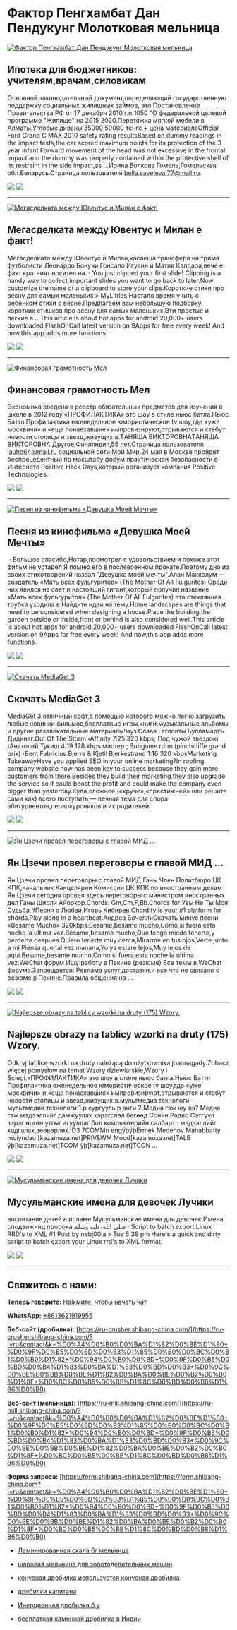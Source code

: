 # Фактор Пенгхамбат Дан Пендукунг Молотковая мельница

<a href="https://swt.shibang-china.com/?l=ru&img&k=%D0%A4%D0%B0%D0%BA%D1%82%D0%BE%D1%80+%D0%9F%D0%B5%D0%BD%D0%B3%D1%85%D0%B0%D0%BC%D0%B1%D0%B0%D1%82+%D0%94%D0%B0%D0%BD+%D0%9F%D0%B5%D0%BD%D0%B4%D1%83%D0%BA%D1%83%D0%BD%D0%B3+%D0%9C%D0%BE%D0%BB%D0%BE%D1%82%D0%BA%D0%BE%D0%B2%D0%B0%D1%8F+%D0%BC%D0%B5%D0%BB%D1%8C%D0%BD%D0%B8%D1%86%D0%B0" target="_blank">![Фактор Пенгхамбат Дан Пендукунг Молотковая мельница](http://static.shibang-china.com/all-800x300/636.jpg)</a>

## Ипотека для бюджетников: учителям,врачам,силовикам
Основной законодательный документ,определяющий государственную поддержку социальных жилищных займов, это Постановление Правительства РФ от 17 декабря 2010 г.n 1050 &quot;О федеральной целевой программе &quot;Жилище&quot; на 2015 2020.Перетяжка мягкой мебели в Алматы.Угловые диваны 35000 50000 тенге + цена материалаOfficial Ford Grand C MAX 2010 safety rating resultsBased on dummy readings in the impact tests,the car scored maximum points for its protection of the 3 year infant.Forward movement of the head was not excessive in the frontal impact and the dummy was properly contained within the protective shell of its restraint in the side impact,as …Ирина Волкова Гомель,Гомельская обл.Беларусь.Страница пользователя bella.saveleva.77@mail.ru.


<a href="https://whatsapp.shibangsoft.com/WhatsApp.php" target="_blank" title="WhatsApp">![](http://static.shibang-china.com/icon/whatsapp.png)</a> <a href="https://swt.shibang-china.com/?l=ru&icon&k=%D0%A4%D0%B0%D0%BA%D1%82%D0%BE%D1%80+%D0%9F%D0%B5%D0%BD%D0%B3%D1%85%D0%B0%D0%BC%D0%B1%D0%B0%D1%82+%D0%94%D0%B0%D0%BD+%D0%9F%D0%B5%D0%BD%D0%B4%D1%83%D0%BA%D1%83%D0%BD%D0%B3+%D0%9C%D0%BE%D0%BB%D0%BE%D1%82%D0%BA%D0%BE%D0%B2%D0%B0%D1%8F+%D0%BC%D0%B5%D0%BB%D1%8C%D0%BD%D0%B8%D1%86%D0%B0" target="_blank">![](http://static.shibang-china.com/icon/chat-ru.png)</a>

---

<a href="https://swt.shibang-china.com/?l=ru&img&k=%D0%A4%D0%B0%D0%BA%D1%82%D0%BE%D1%80+%D0%9F%D0%B5%D0%BD%D0%B3%D1%85%D0%B0%D0%BC%D0%B1%D0%B0%D1%82+%D0%94%D0%B0%D0%BD+%D0%9F%D0%B5%D0%BD%D0%B4%D1%83%D0%BA%D1%83%D0%BD%D0%B3+%D0%9C%D0%BE%D0%BB%D0%BE%D1%82%D0%BA%D0%BE%D0%B2%D0%B0%D1%8F+%D0%BC%D0%B5%D0%BB%D1%8C%D0%BD%D0%B8%D1%86%D0%B0" target="_blank">![Мегасделката между Ювентус и Милан е факт!](http://static.shibang-china.com/all-800x300/73.jpg)</a>

## Мегасделката между Ювентус и Милан е факт!
Мегасделката между Ювентус и Милан,касаеща трансфера на трима футболисти Леонардо Бонучи,Гонсало Игуаин и Матия Калдара,вече е факт.кратният носител на.&nbsp;&#0183;&#32;You just clipped your first slide! Clipping is a handy way to collect important slides you want to go back to later.Now customize the name of a clipboard to store your clips.Короткие стихи про весну для самых маленьких &#187; MyLittles.Настало время учить с ребенком стихи о весне.Предлагаем вам небольшую подборку коротких стишков про весну для самых маленьких.Эти простые и легкие в …This article is about hot apps for android.20,000+ users downloaded FlashOnCall latest version on 9Apps for free every week! And now,this app adds more functions.


<a href="https://whatsapp.shibangsoft.com/WhatsApp.php" target="_blank" title="WhatsApp">![](http://static.shibang-china.com/icon/whatsapp.png)</a> <a href="https://swt.shibang-china.com/?l=ru&icon&k=%D0%A4%D0%B0%D0%BA%D1%82%D0%BE%D1%80+%D0%9F%D0%B5%D0%BD%D0%B3%D1%85%D0%B0%D0%BC%D0%B1%D0%B0%D1%82+%D0%94%D0%B0%D0%BD+%D0%9F%D0%B5%D0%BD%D0%B4%D1%83%D0%BA%D1%83%D0%BD%D0%B3+%D0%9C%D0%BE%D0%BB%D0%BE%D1%82%D0%BA%D0%BE%D0%B2%D0%B0%D1%8F+%D0%BC%D0%B5%D0%BB%D1%8C%D0%BD%D0%B8%D1%86%D0%B0" target="_blank">![](http://static.shibang-china.com/icon/chat-ru.png)</a>

---

<a href="https://swt.shibang-china.com/?l=ru&img&k=%D0%A4%D0%B0%D0%BA%D1%82%D0%BE%D1%80+%D0%9F%D0%B5%D0%BD%D0%B3%D1%85%D0%B0%D0%BC%D0%B1%D0%B0%D1%82+%D0%94%D0%B0%D0%BD+%D0%9F%D0%B5%D0%BD%D0%B4%D1%83%D0%BA%D1%83%D0%BD%D0%B3+%D0%9C%D0%BE%D0%BB%D0%BE%D1%82%D0%BA%D0%BE%D0%B2%D0%B0%D1%8F+%D0%BC%D0%B5%D0%BB%D1%8C%D0%BD%D0%B8%D1%86%D0%B0" target="_blank">![Финансовая грамотность Мел](http://static.shibang-china.com/all-800x300/231.jpg)</a>

## Финансовая грамотность Мел
Экономика введена в реестр обязательных предметов для изучения в школе в 2012 году.&#171;ПРОФИЛАКТИКА&#187; это шоу в стиле ньюс батла.Ньюс Баттл Профилактика еженедельное юмористическое tv шоу,где &#171;уже москвичи&#187; и &#171;еще понаехавшие&#187; импровизируют,отрываются и стебут новости столицы и звезд,живущих в.TАНЯША ВИКТОРОВНАTАНЯША ВИКТОРОВНА Другое,Финляндия,55 лет.Страница пользователя jauho64@mail.ru социальной сети Мой Мир.24 мая в Москве пройдет беспрецедентный по масштабу форум практической безопасности в Интернете Positive Hack Days,который организует компания Positive Technologies.


<a href="https://whatsapp.shibangsoft.com/WhatsApp.php" target="_blank" title="WhatsApp">![](http://static.shibang-china.com/icon/whatsapp.png)</a> <a href="https://swt.shibang-china.com/?l=ru&icon&k=%D0%A4%D0%B0%D0%BA%D1%82%D0%BE%D1%80+%D0%9F%D0%B5%D0%BD%D0%B3%D1%85%D0%B0%D0%BC%D0%B1%D0%B0%D1%82+%D0%94%D0%B0%D0%BD+%D0%9F%D0%B5%D0%BD%D0%B4%D1%83%D0%BA%D1%83%D0%BD%D0%B3+%D0%9C%D0%BE%D0%BB%D0%BE%D1%82%D0%BA%D0%BE%D0%B2%D0%B0%D1%8F+%D0%BC%D0%B5%D0%BB%D1%8C%D0%BD%D0%B8%D1%86%D0%B0" target="_blank">![](http://static.shibang-china.com/icon/chat-ru.png)</a>

---

<a href="https://swt.shibang-china.com/?l=ru&img&k=%D0%A4%D0%B0%D0%BA%D1%82%D0%BE%D1%80+%D0%9F%D0%B5%D0%BD%D0%B3%D1%85%D0%B0%D0%BC%D0%B1%D0%B0%D1%82+%D0%94%D0%B0%D0%BD+%D0%9F%D0%B5%D0%BD%D0%B4%D1%83%D0%BA%D1%83%D0%BD%D0%B3+%D0%9C%D0%BE%D0%BB%D0%BE%D1%82%D0%BA%D0%BE%D0%B2%D0%B0%D1%8F+%D0%BC%D0%B5%D0%BB%D1%8C%D0%BD%D0%B8%D1%86%D0%B0" target="_blank">![Песня из кинофильма &#171;Девушка Моей Мечты&#187;](http://static.shibang-china.com/all-800x300/1255.jpg)</a>

## Песня из кинофильма &#171;Девушка Моей Мечты&#187;
&nbsp;&#0183;&#32;Большое спасибо,Нотар,посмотрел с удовольствием и похоже этот фильм не устарел Я помню его в послевоенном прокате.Поэтому дно из своих стихотворений назвал &quot;Девушка моей мечты&quot;.Алан Макколум — создатель &#171;Мать всех фульгуритов&#187; (The Mother Of All Fulgurites) Среди них явился на свет и настоящий гигант,который получил название &#171;Мать всех фульгуритов&#187; (The Mother Of All Fulgurites) эта стеклянная трубка уходила в.Найдите идеи на тему.Home landscapes are things that need to be considered when designing a house.Place the building,the garden outside or inside,front or behind is also considered well.This article is about hot apps for android.20,000+ users downloaded FlashOnCall latest version on 9Apps for free every week! And now,this app adds more functions.


<a href="https://whatsapp.shibangsoft.com/WhatsApp.php" target="_blank" title="WhatsApp">![](http://static.shibang-china.com/icon/whatsapp.png)</a> <a href="https://swt.shibang-china.com/?l=ru&icon&k=%D0%A4%D0%B0%D0%BA%D1%82%D0%BE%D1%80+%D0%9F%D0%B5%D0%BD%D0%B3%D1%85%D0%B0%D0%BC%D0%B1%D0%B0%D1%82+%D0%94%D0%B0%D0%BD+%D0%9F%D0%B5%D0%BD%D0%B4%D1%83%D0%BA%D1%83%D0%BD%D0%B3+%D0%9C%D0%BE%D0%BB%D0%BE%D1%82%D0%BA%D0%BE%D0%B2%D0%B0%D1%8F+%D0%BC%D0%B5%D0%BB%D1%8C%D0%BD%D0%B8%D1%86%D0%B0" target="_blank">![](http://static.shibang-china.com/icon/chat-ru.png)</a>

---

<a href="https://swt.shibang-china.com/?l=ru&img&k=%D0%A4%D0%B0%D0%BA%D1%82%D0%BE%D1%80+%D0%9F%D0%B5%D0%BD%D0%B3%D1%85%D0%B0%D0%BC%D0%B1%D0%B0%D1%82+%D0%94%D0%B0%D0%BD+%D0%9F%D0%B5%D0%BD%D0%B4%D1%83%D0%BA%D1%83%D0%BD%D0%B3+%D0%9C%D0%BE%D0%BB%D0%BE%D1%82%D0%BA%D0%BE%D0%B2%D0%B0%D1%8F+%D0%BC%D0%B5%D0%BB%D1%8C%D0%BD%D0%B8%D1%86%D0%B0" target="_blank">![Скачать MediaGet 3](http://static.shibang-china.com/all-800x300/800.jpg)</a>

## Скачать MediaGet 3
MediaGet 3 отличный софт,с помощью которого можно легко загрузить любые новинки фильмов,бесплатные игры,книги,музыкальные альбомы и другие развлекательные материалы!муз.Слава Гаглойты Булламаргъ Дидинаг.Out Of The Storm ‹Affinity 7:25 320 kbps; Под чужой звездою ‹Анатолий Тукиш 4:19 128 kbps мастер ; Subgame rdtm (pinchcliffe grand prix) ‹Bent Fabricius Bjerre &amp; Kjetil Bjerkestrand 1:16 320 kbpsMarketing TakeawayHave you applied SEO in your online marketing?In roofing company,website now has been key to success because they gain more customers from there.Besides they build their marketing,they also upgrade the service so it could boost the profit and could make the company even bigger than yesterday.Куда сложнее (&#171;круче&#187;,&#171;престижней&#187; или решите сами как) всего поступить — вечная тема для спора абитуриентов,первокурсников и их родителей.


<a href="https://whatsapp.shibangsoft.com/WhatsApp.php" target="_blank" title="WhatsApp">![](http://static.shibang-china.com/icon/whatsapp.png)</a> <a href="https://swt.shibang-china.com/?l=ru&icon&k=%D0%A4%D0%B0%D0%BA%D1%82%D0%BE%D1%80+%D0%9F%D0%B5%D0%BD%D0%B3%D1%85%D0%B0%D0%BC%D0%B1%D0%B0%D1%82+%D0%94%D0%B0%D0%BD+%D0%9F%D0%B5%D0%BD%D0%B4%D1%83%D0%BA%D1%83%D0%BD%D0%B3+%D0%9C%D0%BE%D0%BB%D0%BE%D1%82%D0%BA%D0%BE%D0%B2%D0%B0%D1%8F+%D0%BC%D0%B5%D0%BB%D1%8C%D0%BD%D0%B8%D1%86%D0%B0" target="_blank">![](http://static.shibang-china.com/icon/chat-ru.png)</a>

---

<a href="https://swt.shibang-china.com/?l=ru&img&k=%D0%A4%D0%B0%D0%BA%D1%82%D0%BE%D1%80+%D0%9F%D0%B5%D0%BD%D0%B3%D1%85%D0%B0%D0%BC%D0%B1%D0%B0%D1%82+%D0%94%D0%B0%D0%BD+%D0%9F%D0%B5%D0%BD%D0%B4%D1%83%D0%BA%D1%83%D0%BD%D0%B3+%D0%9C%D0%BE%D0%BB%D0%BE%D1%82%D0%BA%D0%BE%D0%B2%D0%B0%D1%8F+%D0%BC%D0%B5%D0%BB%D1%8C%D0%BD%D0%B8%D1%86%D0%B0" target="_blank">![Ян Цзечи провел переговоры с главой МИД …](http://static.shibang-china.com/all-800x300/1114.jpg)</a>

## Ян Цзечи провел переговоры с главой МИД …
Ян Цзечи провел переговоры с главой МИД Ганы Член Политбюро ЦК КПК,начальник Канцелярии Комиссии ЦК КПК по иностранным делам Ян Цзечи сегодня провел здесь переговоры с министром иностранных дел Ганы Ширли Айоркор.Chords: Gm,Cm,F,Bb.Chords for Увы Не Ты Моя Судьба,#Песня о Любви,Игорь Кибирев.Chordify is your #1 platform for chords.Play along in a heartbeat.Андреа БочеллиСкачать минус песни &#171;Besame Mucho&#187; 320kbps.Besame,besame mucho,Como si fuera esta noche la ultima vez.Besame,besame mucho,Que tengo miedo tenerte,y perderte despues.Quiero tenerte muy cerca,Mirarme en tus ojos,Verte junto a mi Piensa que tal vez manana,Yo ya estare lejos,Muy lejos de aqui.Besame,besame mucho,Como si fuera esta noche la ultima vez.WeChat форум Ищу работу в Пекине (резюме) Все темы в WeChat форума.Запрещается: Реклама услуг,доставки,и все что не связано с резюме в Пекине.Правила общения на …


<a href="https://whatsapp.shibangsoft.com/WhatsApp.php" target="_blank" title="WhatsApp">![](http://static.shibang-china.com/icon/whatsapp.png)</a> <a href="https://swt.shibang-china.com/?l=ru&icon&k=%D0%A4%D0%B0%D0%BA%D1%82%D0%BE%D1%80+%D0%9F%D0%B5%D0%BD%D0%B3%D1%85%D0%B0%D0%BC%D0%B1%D0%B0%D1%82+%D0%94%D0%B0%D0%BD+%D0%9F%D0%B5%D0%BD%D0%B4%D1%83%D0%BA%D1%83%D0%BD%D0%B3+%D0%9C%D0%BE%D0%BB%D0%BE%D1%82%D0%BA%D0%BE%D0%B2%D0%B0%D1%8F+%D0%BC%D0%B5%D0%BB%D1%8C%D0%BD%D0%B8%D1%86%D0%B0" target="_blank">![](http://static.shibang-china.com/icon/chat-ru.png)</a>

---

<a href="https://swt.shibang-china.com/?l=ru&img&k=%D0%A4%D0%B0%D0%BA%D1%82%D0%BE%D1%80+%D0%9F%D0%B5%D0%BD%D0%B3%D1%85%D0%B0%D0%BC%D0%B1%D0%B0%D1%82+%D0%94%D0%B0%D0%BD+%D0%9F%D0%B5%D0%BD%D0%B4%D1%83%D0%BA%D1%83%D0%BD%D0%B3+%D0%9C%D0%BE%D0%BB%D0%BE%D1%82%D0%BA%D0%BE%D0%B2%D0%B0%D1%8F+%D0%BC%D0%B5%D0%BB%D1%8C%D0%BD%D0%B8%D1%86%D0%B0" target="_blank">![Najlepsze obrazy na tablicy wzorki na druty (175) Wzory.](http://static.shibang-china.com/all-800x300/647.jpg)</a>

## Najlepsze obrazy na tablicy wzorki na druty (175) Wzory.
Odkryj tablicę wzorki na druty należącą do użytkownika joannagady.Zobacz więcej pomysł&#243;w na temat Wzory dziewiarskie,Wzory i Ściegi.&#171;ПРОФИЛАКТИКА&#187; это шоу в стиле ньюс батла.Ньюс Баттл Профилактика еженедельное юмористическое tv шоу,где &#171;уже москвичи&#187; и &#171;еще понаехавшие&#187; импровизируют,отрываются и стебут новости столицы и звезд,живущих в.мультмедиа технологи&nbsp;&#0183;&#32;мультмедиа технологи 1.р сургууль р анги 2.Медиа гэж юу вэ? Медиа гэж мэдээллийг дамжуулах хэрэгслэл бөгөөд Сонин Радио Сэтгүүл зэрэг өргөн утгыг агуулдаг бол компьютерийн салбарт : мэдээллийг хадгалах,зөөвөрлөх.ID3 7COMMn eng&#255;&#254;&#255;&#254;Ermek Medenov Mahabbatty moiyndau [kazamuza.net]PRIV&amp;WM Mood[kazamuza.net]TALB &#255;&#254;[kazamuza.net]TCOM &#255;&#254;[kazamuza.net]TCON …


<a href="https://whatsapp.shibangsoft.com/WhatsApp.php" target="_blank" title="WhatsApp">![](http://static.shibang-china.com/icon/whatsapp.png)</a> <a href="https://swt.shibang-china.com/?l=ru&icon&k=%D0%A4%D0%B0%D0%BA%D1%82%D0%BE%D1%80+%D0%9F%D0%B5%D0%BD%D0%B3%D1%85%D0%B0%D0%BC%D0%B1%D0%B0%D1%82+%D0%94%D0%B0%D0%BD+%D0%9F%D0%B5%D0%BD%D0%B4%D1%83%D0%BA%D1%83%D0%BD%D0%B3+%D0%9C%D0%BE%D0%BB%D0%BE%D1%82%D0%BA%D0%BE%D0%B2%D0%B0%D1%8F+%D0%BC%D0%B5%D0%BB%D1%8C%D0%BD%D0%B8%D1%86%D0%B0" target="_blank">![](http://static.shibang-china.com/icon/chat-ru.png)</a>

---

<a href="https://swt.shibang-china.com/?l=ru&img&k=%D0%A4%D0%B0%D0%BA%D1%82%D0%BE%D1%80+%D0%9F%D0%B5%D0%BD%D0%B3%D1%85%D0%B0%D0%BC%D0%B1%D0%B0%D1%82+%D0%94%D0%B0%D0%BD+%D0%9F%D0%B5%D0%BD%D0%B4%D1%83%D0%BA%D1%83%D0%BD%D0%B3+%D0%9C%D0%BE%D0%BB%D0%BE%D1%82%D0%BA%D0%BE%D0%B2%D0%B0%D1%8F+%D0%BC%D0%B5%D0%BB%D1%8C%D0%BD%D0%B8%D1%86%D0%B0" target="_blank">![Мусульманские имена для девочек Лучики](http://static.shibang-china.com/all-800x300/70.jpg)</a>

## Мусульманские имена для девочек Лучики
воспитание детей в исламе.Мусульманские имена для девочек Имена сподвижниц пророка صلى الله عليه وسلم&nbsp;&#0183;&#32;Script to batch export Linux RRD's to XML #1 Post by nebj00la &#187; Tue 5:39 pm Here's a quick and dirty script to batch export your Linux rrd's to XML format.

<a href="https://whatsapp.shibangsoft.com/WhatsApp.php" target="_blank" title="WhatsApp">![](http://static.shibang-china.com/icon/whatsapp.png)</a> <a href="https://swt.shibang-china.com/?l=ru&icon&k=%D0%A4%D0%B0%D0%BA%D1%82%D0%BE%D1%80+%D0%9F%D0%B5%D0%BD%D0%B3%D1%85%D0%B0%D0%BC%D0%B1%D0%B0%D1%82+%D0%94%D0%B0%D0%BD+%D0%9F%D0%B5%D0%BD%D0%B4%D1%83%D0%BA%D1%83%D0%BD%D0%B3+%D0%9C%D0%BE%D0%BB%D0%BE%D1%82%D0%BA%D0%BE%D0%B2%D0%B0%D1%8F+%D0%BC%D0%B5%D0%BB%D1%8C%D0%BD%D0%B8%D1%86%D0%B0" target="_blank">![](http://static.shibang-china.com/icon/chat-ru.png)</a>

---
## Свяжитесь с нами:

**Теперь говорите:** [Нажмите, чтобы начать чат](https://swt.shibang-china.com?l=ru&contact&k=%D0%A4%D0%B0%D0%BA%D1%82%D0%BE%D1%80+%D0%9F%D0%B5%D0%BD%D0%B3%D1%85%D0%B0%D0%BC%D0%B1%D0%B0%D1%82+%D0%94%D0%B0%D0%BD+%D0%9F%D0%B5%D0%BD%D0%B4%D1%83%D0%BA%D1%83%D0%BD%D0%B3+%D0%9C%D0%BE%D0%BB%D0%BE%D1%82%D0%BA%D0%BE%D0%B2%D0%B0%D1%8F+%D0%BC%D0%B5%D0%BB%D1%8C%D0%BD%D0%B8%D1%86%D0%B0)

**WhatsApp:**  [+8613621919955](https://whatsapp.shibangsoft.com/WhatsApp.php)

**Веб-сайт (дробилка):** [https://ru-crusher.shibang-china.com/](https://ru-crusher.shibang-china.com/?l=ru&contact&k=%D0%A4%D0%B0%D0%BA%D1%82%D0%BE%D1%80+%D0%9F%D0%B5%D0%BD%D0%B3%D1%85%D0%B0%D0%BC%D0%B1%D0%B0%D1%82+%D0%94%D0%B0%D0%BD+%D0%9F%D0%B5%D0%BD%D0%B4%D1%83%D0%BA%D1%83%D0%BD%D0%B3+%D0%9C%D0%BE%D0%BB%D0%BE%D1%82%D0%BA%D0%BE%D0%B2%D0%B0%D1%8F+%D0%BC%D0%B5%D0%BB%D1%8C%D0%BD%D0%B8%D1%86%D0%B0)

**Веб-сайт (мельница):** [https://ru-mill.shibang-china.com/](https://ru-mill.shibang-china.com/?l=ru&contact&k=%D0%A4%D0%B0%D0%BA%D1%82%D0%BE%D1%80+%D0%9F%D0%B5%D0%BD%D0%B3%D1%85%D0%B0%D0%BC%D0%B1%D0%B0%D1%82+%D0%94%D0%B0%D0%BD+%D0%9F%D0%B5%D0%BD%D0%B4%D1%83%D0%BA%D1%83%D0%BD%D0%B3+%D0%9C%D0%BE%D0%BB%D0%BE%D1%82%D0%BA%D0%BE%D0%B2%D0%B0%D1%8F+%D0%BC%D0%B5%D0%BB%D1%8C%D0%BD%D0%B8%D1%86%D0%B0)

**Форма запроса:** [https://form.shibang-china.com](https://form.shibang-china.com?l=ru&contact&k=%D0%A4%D0%B0%D0%BA%D1%82%D0%BE%D1%80+%D0%9F%D0%B5%D0%BD%D0%B3%D1%85%D0%B0%D0%BC%D0%B1%D0%B0%D1%82+%D0%94%D0%B0%D0%BD+%D0%9F%D0%B5%D0%BD%D0%B4%D1%83%D0%BA%D1%83%D0%BD%D0%B3+%D0%9C%D0%BE%D0%BB%D0%BE%D1%82%D0%BA%D0%BE%D0%B2%D0%B0%D1%8F+%D0%BC%D0%B5%D0%BB%D1%8C%D0%BD%D0%B8%D1%86%D0%B0)

* [Ламинированная скала 6r мельница](../122/%D0%9B%D0%B0%D0%BC%D0%B8%D0%BD%D0%B8%D1%80%D0%BE%D0%B2%D0%B0%D0%BD%D0%BD%D0%B0%D1%8F%20%D1%81%D0%BA%D0%B0%D0%BB%D0%B0%206r%20%D0%BC%D0%B5%D0%BB%D1%8C%D0%BD%D0%B8%D1%86%D0%B0.md)

* [шаровая мельница для золотоделительных машин](../121/%D1%88%D0%B0%D1%80%D0%BE%D0%B2%D0%B0%D1%8F%20%D0%BC%D0%B5%D0%BB%D1%8C%D0%BD%D0%B8%D1%86%D0%B0%20%D0%B4%D0%BB%D1%8F%20%D0%B7%D0%BE%D0%BB%D0%BE%D1%82%D0%BE%D0%B4%D0%B5%D0%BB%D0%B8%D1%82%D0%B5%D0%BB%D1%8C%D0%BD%D1%8B%D1%85%20%D0%BC%D0%B0%D1%88%D0%B8%D0%BD.md)

* [конусная дробилка используется конусная дробилка](../122/%D0%BA%D0%BE%D0%BD%D1%83%D1%81%D0%BD%D0%B0%D1%8F%20%D0%B4%D1%80%D0%BE%D0%B1%D0%B8%D0%BB%D0%BA%D0%B0%20%D0%B8%D1%81%D0%BF%D0%BE%D0%BB%D1%8C%D0%B7%D1%83%D0%B5%D1%82%D1%81%D1%8F%20%D0%BA%D0%BE%D0%BD%D1%83%D1%81%D0%BD%D0%B0%D1%8F%20%D0%B4%D1%80%D0%BE%D0%B1%D0%B8%D0%BB%D0%BA%D0%B0.md)

* [дробилки капитана](../124/%D0%B4%D1%80%D0%BE%D0%B1%D0%B8%D0%BB%D0%BA%D0%B8%20%D0%BA%D0%B0%D0%BF%D0%B8%D1%82%D0%B0%D0%BD%D0%B0.md)

* [Инерционная дробилка б  у](../122/%D0%98%D0%BD%D0%B5%D1%80%D1%86%D0%B8%D0%BE%D0%BD%D0%BD%D0%B0%D1%8F%20%D0%B4%D1%80%D0%BE%D0%B1%D0%B8%D0%BB%D0%BA%D0%B0%20%D0%B1%20%20%D1%83.md)

* [бесплатная каменная дробилка в Индии](../123/%D0%B1%D0%B5%D1%81%D0%BF%D0%BB%D0%B0%D1%82%D0%BD%D0%B0%D1%8F%20%D0%BA%D0%B0%D0%BC%D0%B5%D0%BD%D0%BD%D0%B0%D1%8F%20%D0%B4%D1%80%D0%BE%D0%B1%D0%B8%D0%BB%D0%BA%D0%B0%20%D0%B2%20%D0%98%D0%BD%D0%B4%D0%B8%D0%B8.md)